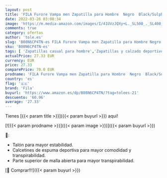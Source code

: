 ```yaml
---
layout: post
title: 'FILA Furore Vampa men Zapatilla para Hombre  Negro  Black/Sulphur Spring   45 EU'
date: 2022-03-26 03:08:34
image: 'https://m.media-amazon.com/images/I/41UVzJQXy+L._SL500_._SL400_.jpg'
comments: true
category: ofertas
author: 'tole.es'
slug: 'B08N6CP4TN-es FILA Furore Vampa men Zapatilla para Hombre Negro...'
sku: 'B08N6CP4TN-es'
tags: [ 'Zapatillas casual para hombre','Zapatillas y calzado deportivo para hombre','Zapatos','Zapatos para hombre','Zapatos y complementos','fila','zapatilla', ]
actualPrice: 27.33 EUR
currency: EUR
price: 27.33
comparePrice: 70.0 EUR
prodname: 'FILA Furore Vampa men Zapatilla para Hombre  Negro  Black/Sulphur Spring   45 EU'
country: 'es'
flag: '🇪🇸'
brand: 'Fila'
buyurl: 'https://www.amazon.es/dp/B08N6CP4TN/?tag=tolees-21'
descuento: '60.96'
average: '27.33'
---
```


Tienes [{{< param title >}}]({{< param buyurl >}}) aqui!

[![{{< param prodname >}}]({{< param image >}})]({{< param buyurl >}})

🔎:

- Talón para mayor estabilidad.
- Calcetines de espuma deportiva para mayor comodidad y transpirabilidad.
- Parte superior de malla abierta para mayor transpirabilidad.

[🛒 Comprar!!!]({{< param buyurl >}})
